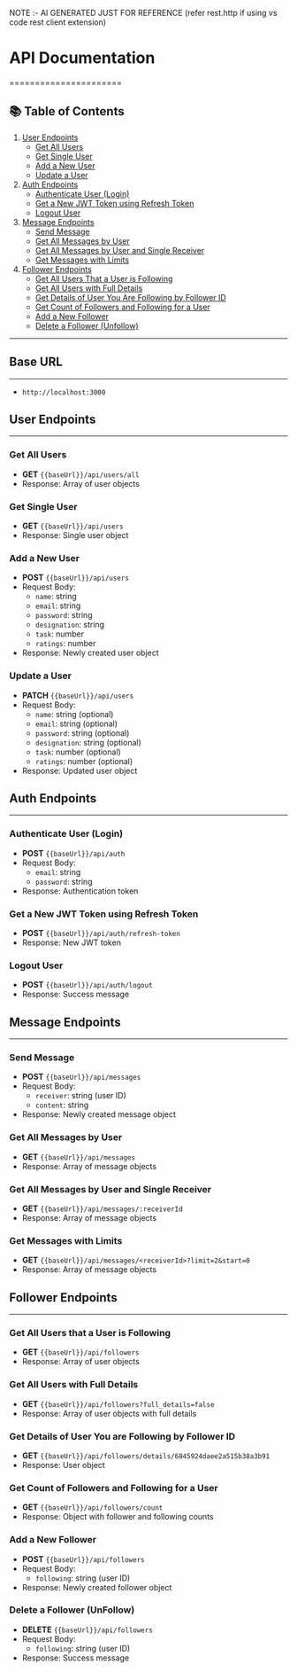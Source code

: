 NOTE :- AI GENERATED JUST FOR REFERENCE (refer rest.http if using vs code rest client extension)

# API Documentation

======================

## 📚 Table of Contents

1. [User Endpoints](#user-endpoints)
   - [Get All Users](#get-all-users)
   - [Get Single User](#get-single-user)
   - [Add a New User](#add-a-new-user)
   - [Update a User](#update-a-user)
2. [Auth Endpoints](#auth-endpoints)
   - [Authenticate User (Login)](#authenticate-user-login)
   - [Get a New JWT Token using Refresh Token](#get-a-new-jwt-token-using-refresh-token)
   - [Logout User](#logout-user)
3. [Message Endpoints](#message-endpoints)
   - [Send Message](#send-message)
   - [Get All Messages by User](#get-all-messages-by-user)
   - [Get All Messages by User and Single Receiver](#get-all-messages-by-user-and-single-receiver)
   - [Get Messages with Limits](#get-messages-with-limits)
4. [Follower Endpoints](#follower-endpoints)
   - [Get All Users That a User is Following](#get-all-users-that-a-user-is-following)
   - [Get All Users with Full Details](#get-all-users-with-full-details)
   - [Get Details of User You Are Following by Follower ID](#get-details-of-user-you-are-following-by-follower-id)
   - [Get Count of Followers and Following for a User](#get-count-of-followers-and-following-for-a-user)
   - [Add a New Follower](#add-a-new-follower)
   - [Delete a Follower (Unfollow)](#delete-a-follower-unfollow)

---

## Base URL

---

- `http://localhost:3000`

## User Endpoints

---

### Get All Users

- **GET** `{{baseUrl}}/api/users/all`
- Response: Array of user objects

### Get Single User

- **GET** `{{baseUrl}}/api/users`
- Response: Single user object

### Add a New User

- **POST** `{{baseUrl}}/api/users`
- Request Body:
  - `name`: string
  - `email`: string
  - `password`: string
  - `designation`: string
  - `task`: number
  - `ratings`: number
- Response: Newly created user object

### Update a User

- **PATCH** `{{baseUrl}}/api/users`
- Request Body:
  - `name`: string (optional)
  - `email`: string (optional)
  - `password`: string (optional)
  - `designation`: string (optional)
  - `task`: number (optional)
  - `ratings`: number (optional)
- Response: Updated user object

## Auth Endpoints

---

### Authenticate User (Login)

- **POST** `{{baseUrl}}/api/auth`
- Request Body:
  - `email`: string
  - `password`: string
- Response: Authentication token

### Get a New JWT Token using Refresh Token

- **POST** `{{baseUrl}}/api/auth/refresh-token`
- Response: New JWT token

### Logout User

- **POST** `{{baseUrl}}/api/auth/logout`
- Response: Success message

## Message Endpoints

---

### Send Message

- **POST** `{{baseUrl}}/api/messages`
- Request Body:
  - `receiver`: string (user ID)
  - `content`: string
- Response: Newly created message object

### Get All Messages by User

- **GET** `{{baseUrl}}/api/messages`
- Response: Array of message objects

### Get All Messages by User and Single Receiver

- **GET** `{{baseUrl}}/api/messages/:receiverId`
- Response: Array of message objects

### Get Messages with Limits

- **GET** `{{baseUrl}}/api/messages/<receiverId>?limit=2&start=0`
- Response: Array of message objects

## Follower Endpoints

---

### Get All Users that a User is Following

- **GET** `{{baseUrl}}/api/followers`
- Response: Array of user objects

### Get All Users with Full Details

- **GET** `{{baseUrl}}/api/followers?full_details=false`
- Response: Array of user objects with full details

### Get Details of User You are Following by Follower ID

- **GET** `{{baseUrl}}/api/followers/details/6845924daee2a515b38a3b91`
- Response: User object

### Get Count of Followers and Following for a User

- **GET** `{{baseUrl}}/api/followers/count`
- Response: Object with follower and following counts

### Add a New Follower

- **POST** `{{baseUrl}}/api/followers`
- Request Body:
  - `following`: string (user ID)
- Response: Newly created follower object

### Delete a Follower (UnFollow)

- **DELETE** `{{baseUrl}}/api/followers`
- Request Body:
  - `following`: string (user ID)
- Response: Success message
